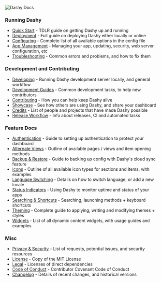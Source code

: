 ![Dashy Docs](https://i.ibb.co/4mdNf7M/heading-docs.png)

### Running Dashy
- [Quick Start](/docs/quick-start) - TDLR guide on getting Dashy up and running
- [Deployment](/docs/deployment) - Full guide on deploying Dashy either locally or online
- [Configuring](/docs/configuring) - Complete list of all available options in the config file
- [App Management](/docs/management) - Managing your app, updating, security, web server configuration, etc
- [Troubleshooting](/docs/troubleshooting) - Common errors and problems, and how to fix them

### Development and Contributing 
- [Developing](/docs/developing) - Running Dashy development server locally, and general workflow
- [Development Guides](/docs/development-guides) - Common development tasks, to help new contributors
- [Contributing](/docs/contributing) - How you can help keep Dashy alive
- [Showcase](/docs/showcase) - See how others are using Dashy, and share your dashboard
- [Credits](/docs/credits) - List of people and projects that have made Dashy possible
- [Release Workflow](/docs/release-workflow) - Info about releases, CI and automated tasks

### Feature Docs
- [Authentication](/docs/authentication) - Guide to setting up authentication to protect your dashboard
- [Alternate Views](/docs/alternate-views) - Outline of available pages / views and item opening methods
- [Backup & Restore](/docs/backup-restore) - Guide to backing up config with Dashy's cloud sync feature
- [Icons](/docs/icons) - Outline of all available icon types for sections and items, with examples
- [Language Switching](/docs/multi-language-support) - Details on how to switch language, or add a new locale
- [Status Indicators](/docs/status-indicators) - Using Dashy to monitor uptime and status of your apps
- [Searching  & Shortcuts](/docs/searching) - Searching, launching methods + keyboard shortcuts
- [Theming](/docs/theming) - Complete guide to applying, writing and modifying themes + styles
- [Widgets](/docs/widgets) - List of all dynamic content widgets, with usage guides and examples

### Misc
- [Privacy & Security](/docs/privacy) - List of requests, potential issues, and security resources
- [License](/LICENSE) - Copy of the MIT License
- [Legal](/.github/LEGAL) - Licenses of direct dependencies
- [Code of Conduct](/.github/CODE_OF_CONDUCT) - Contributor Covenant Code of Conduct
- [Changelog](/.github/CHANGELOG) - Details of recent changes, and historical versions
